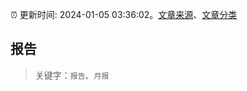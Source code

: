 :alarm_clock: 更新时间: 2024-01-05 03:36:02。[文章来源](/README.md)、[文章分类](/TAGS.md)

## 报告


> 关键字：`报告`、`月报`



